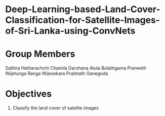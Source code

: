 # Deep-Learning-based-Land-Cover-Classification-for-Satellite-Images-of-Sri-Lanka-using-ConvNets
 
# Group Members

Sathira Hettiarachchi
Chamila Darshana
Atula Bulathgama
Praneeth Wijetunga
Ranga Wijesekara
Prabhath Ganegoda

# Objectives
1. Classify the land cover of satelite images
